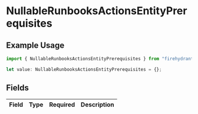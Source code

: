 # NullableRunbooksActionsEntityPrerequisites

## Example Usage

```typescript
import { NullableRunbooksActionsEntityPrerequisites } from "firehydrant-typescript-sdk/models/components";

let value: NullableRunbooksActionsEntityPrerequisites = {};
```

## Fields

| Field       | Type        | Required    | Description |
| ----------- | ----------- | ----------- | ----------- |